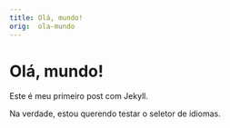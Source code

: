 ```yaml
---
title: Olá, mundo!
orig:  ola-mundo
---
```


# Olá, mundo!

Este é meu primeiro post com Jekyll.

Na verdade, estou querendo testar o seletor de idiomas.

